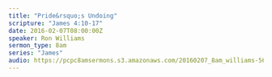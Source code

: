 ```yaml
---
title: "Pride&rsquo;s Undoing"
scripture: "James 4:10-17"
date: 2016-02-07T08:00:00Z
speaker: Ron Williams
sermon_type: 8am
series: "James"
audio: https://pcpc8amsermons.s3.amazonaws.com/20160207_8am_williams-56b8e56b8278f.mp3 
---
```



